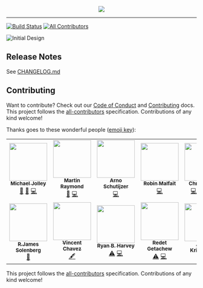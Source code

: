 <p align="center">
    <img src="https://user-images.githubusercontent.com/1228996/69392721-9015ca00-0c9c-11ea-8bbf-f148c85fd573.png"/>
</p>

---

[![Build Status](https://dev.azure.com/michaeljolley/vulcan/_apis/build/status/vulcan-CD?branchName=master)](https://dev.azure.com/michaeljolley/vulcan/_build/latest?definitionId=10&branchName=master) <!-- ALL-CONTRIBUTORS-BADGE:START - Do not remove or modify this section -->
[![All Contributors](https://img.shields.io/badge/all_contributors-12-orange.svg?style=flat-square)](#contributors-)
<!-- ALL-CONTRIBUTORS-BADGE:END -->

![Initial Design](https://user-images.githubusercontent.com/1228996/69489802-d48f9a00-0e43-11ea-841b-d6188360db5c.png)

## Release Notes

See [CHANGELOG.md](CHANGELOG.md)

## Contributing

Want to contribute? Check out our [Code of Conduct](CODE_OF_CONDUCT.md) and [Contributing](CONTRIBUTING.md) docs. This project follows the [all-contributors](https://github.com/all-contributors/all-contributors) specification. Contributions of any kind welcome!

Thanks goes to these wonderful people ([emoji key](https://allcontributors.org/docs/en/emoji-key)):

<!-- ALL-CONTRIBUTORS-LIST:START - Do not remove or modify this section -->
<!-- prettier-ignore-start -->
<!-- markdownlint-disable -->
<table>
  <tr>
    <td align="center"><a href="https://michaeljolley.com/"><img src="https://avatars2.githubusercontent.com/u/1228996?v=4" width="100px;" alt=""/><br /><sub><b>Michael Jolley</b></sub></a><br /><a href="https://github.com/MichaelJolley/vulcan/commits?author=MichaelJolley" title="Documentation">📖</a> <a href="#ideas-MichaelJolley" title="Ideas, Planning, & Feedback">🤔</a> <a href="https://github.com/MichaelJolley/vulcan/commits?author=MichaelJolley" title="Code">💻</a></td>
    <td align="center"><a href="http://www.codephobia.com"><img src="https://avatars1.githubusercontent.com/u/6385224?v=4" width="100px;" alt=""/><br /><sub><b>Martin Raymond</b></sub></a><br /><a href="#ideas-codephobia" title="Ideas, Planning, & Feedback">🤔</a> <a href="https://github.com/MichaelJolley/vulcan/commits?author=codephobia" title="Code">💻</a></td>
    <td align="center"><a href="https://arnoschutijzer.io"><img src="https://avatars1.githubusercontent.com/u/4173364?v=4" width="100px;" alt=""/><br /><sub><b>Arno Schutijzer</b></sub></a><br /><a href="https://github.com/MichaelJolley/vulcan/commits?author=arnoschutijzer" title="Code">💻</a></td>
    <td align="center"><a href="https://robinmalfait.com"><img src="https://avatars2.githubusercontent.com/u/1834413?v=4" width="100px;" alt=""/><br /><sub><b>Robin Malfait</b></sub></a><br /><a href="https://github.com/MichaelJolley/vulcan/commits?author=RobinMalfait" title="Code">💻</a></td>
    <td align="center"><a href="https://c-j.tech"><img src="https://avatars0.githubusercontent.com/u/3969086?v=4" width="100px;" alt=""/><br /><sub><b>Chris Jones</b></sub></a><br /><a href="https://github.com/MichaelJolley/vulcan/commits?author=cmjchrisjones" title="Code">💻</a> <a href="#ideas-cmjchrisjones" title="Ideas, Planning, & Feedback">🤔</a> <a href="#content-cmjchrisjones" title="Content">🖋</a> <a href="https://github.com/MichaelJolley/vulcan/issues?q=author%3Acmjchrisjones" title="Bug reports">🐛</a></td>
    <td align="center"><a href="https://github.com/mholloway24"><img src="https://avatars2.githubusercontent.com/u/40776983?v=4" width="100px;" alt=""/><br /><sub><b>Mike Holloway</b></sub></a><br /><a href="https://github.com/MichaelJolley/vulcan/commits?author=mholloway24" title="Code">💻</a> <a href="#ideas-mholloway24" title="Ideas, Planning, & Feedback">🤔</a></td>
    <td align="center"><a href="https://github.com/giacomolorenzo"><img src="https://avatars2.githubusercontent.com/u/2290916?v=4" width="100px;" alt=""/><br /><sub><b>Giacomo Lorenzo</b></sub></a><br /><a href="https://github.com/MichaelJolley/vulcan/issues?q=author%3Agiacomolorenzo" title="Bug reports">🐛</a></td>
  </tr>
  <tr>
    <td align="center"><a href="https://github.com/solenberg"><img src="https://avatars3.githubusercontent.com/u/1253016?v=4" width="100px;" alt=""/><br /><sub><b>R.James Solenberg</b></sub></a><br /><a href="#ideas-solenberg" title="Ideas, Planning, & Feedback">🤔</a></td>
    <td align="center"><a href="http://www.vin-e.com"><img src="https://avatars2.githubusercontent.com/u/1275937?v=4" width="100px;" alt=""/><br /><sub><b>Vincent Chavez</b></sub></a><br /><a href="#content-vin-e" title="Content">🖋</a></td>
    <td align="center"><a href="http://datascientist.guru"><img src="https://avatars0.githubusercontent.com/u/479496?v=4" width="100px;" alt=""/><br /><sub><b>Ryan B. Harvey</b></sub></a><br /><a href="https://github.com/MichaelJolley/vulcan/commits?author=nihonjinrxs" title="Tests">⚠️</a> <a href="https://github.com/MichaelJolley/vulcan/commits?author=nihonjinrxs" title="Code">💻</a></td>
    <td align="center"><a href="https://linkedin.com/in/redet"><img src="https://avatars0.githubusercontent.com/u/20116752?v=4" width="100px;" alt=""/><br /><sub><b>Redet Getachew</b></sub></a><br /><a href="https://github.com/MichaelJolley/vulcan/commits?author=redet-G" title="Tests">⚠️</a> <a href="https://github.com/MichaelJolley/vulcan/commits?author=redet-G" title="Code">💻</a></td>
    <td align="center"><a href="http://www.antonedvard.com"><img src="https://avatars2.githubusercontent.com/u/5489879?v=4" width="100px;" alt=""/><br /><sub><b>Anton Kristensen</b></sub></a><br /><a href="#ideas-antonedvard" title="Ideas, Planning, & Feedback">🤔</a></td>
  </tr>
</table>

<!-- markdownlint-enable -->
<!-- prettier-ignore-end -->
<!-- ALL-CONTRIBUTORS-LIST:END -->

This project follows the [all-contributors](https://github.com/all-contributors/all-contributors) specification. Contributions of any kind welcome!
